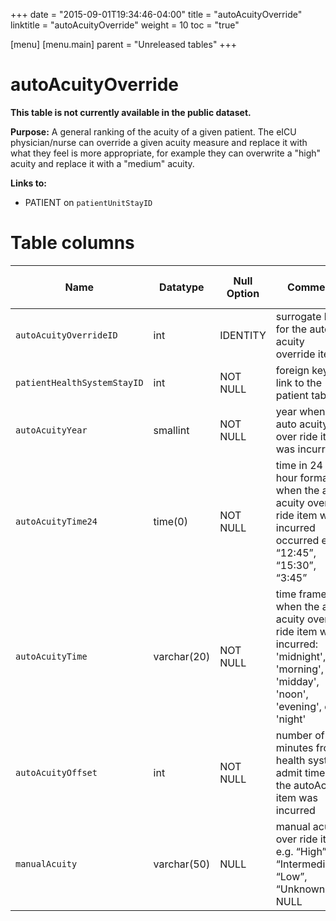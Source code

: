 +++
date = "2015-09-01T19:34:46-04:00"
title = "autoAcuityOverride"
linktitle = "autoAcuityOverride"
weight = 10
toc = "true"

[menu]
  [menu.main]
    parent = "Unreleased tables"
+++

# autoAcuityOverride

**This table is not currently available in the public dataset.**

**Purpose:** A general ranking of the acuity of a given patient. The eICU physician/nurse can override a given acuity measure and replace it with what they feel is more appropriate, for example they can overwrite a "high" acuity and replace it with a "medium" acuity.

**Links to:**

* PATIENT on `patientUnitStayID`

<!-- # Important considerations

* To follow. -->

# Table columns

Name | Datatype | Null Option | Comment | Is Key | Stored Transformed Created
---- | ---- | ---- | ---- | ---- |  ----
`autoAcuityOverrideID` | int | IDENTITY | surrogate key for the auto acuity override item | PK | C
`patientHealthSystemStayID` | int | NOT NULL | foreign key link to the patient table | FK | C
`autoAcuityYear` | smallint | NOT NULL | year when the auto acuity over ride item was incurred |  | T
`autoAcuityTime24` | time(0) | NOT NULL | time in 24 hour format of when the auto acuity over ride item was incurred occurred e.g.: “12:45”, “15:30”, “3:45” |  | T
`autoAcuityTime` | varchar(20) | NOT NULL | time frame when the auto acuity over ride item was incurred: 'midnight', 'morning', 'midday', 'noon', 'evening', or 'night' |  | T
`autoAcuityOffset` | int | NOT NULL | number of minutes from health system admit time that the autoAcuity item was incurred |  | C
`manualAcuity` | varchar(50) | NULL | manual acuity over ride item e.g. “High”, “Intermediate”, “Low”, “Unknown” or NULL |  | S

<!-- # Detailed description

* To follow. -->
